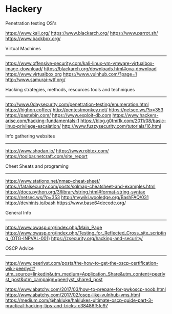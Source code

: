 # Hackery

Penetration testing OS's

https://www.kali.org/
https://www.blackarch.org/
https://www.parrot.sh/
https://www.backbox.org/

Virtual Machines
____________________________________________________
https://www.offensive-security.com/kali-linux-vm-vmware-virtualbox-image-download/
https://blackarch.org/downloads.html#ova-download
https://www.virtualbox.org
https://www.vulnhub.com/?page=1
http://www.samurai-wtf.org/



Hacking strategies, methods, resources tools and techniques
__________________________________
http://www.0daysecurity.com/penetration-testing/enumeration.html
https://highon.coffee/
http://pentestmonkey.net/
https://netsec.ws/?p=353
https://pastebin.com/
https://www.exploit-db.com
https://www.hackers-arise.com/hacking-fundamentals-1
https://blog.g0tmi1k.com/2011/08/basic-linux-privilege-escalation/
http://www.fuzzysecurity.com/tutorials/16.html



Info gathering websites
___________________________________________________________
https://www.shodan.io/
https://www.robtex.com/
https://toolbar.netcraft.com/site_report




Cheet Sheats and programing
________________________________________________________________________
https://www.stationx.net/nmap-cheat-sheet/
https://fatalsecurity.com/posts/sqlmap-cheatsheet-and-examples.html
https://docs.python.org/3/library/string.html#format-string-syntax
https://netsec.ws/?p=353
http://mywiki.wooledge.org/BashFAQ/031
https://devhints.io/bash
https://www.base64decode.org/




General Info
____________________________________________________________________________________
https://www.owasp.org/index.php/Main_Page
https://www.owasp.org/index.php/Testing_for_Reflected_Cross_site_scripting_(OTG-INPVAL-001)
https://zsecurity.org/hacking-and-security/





OSCP Advice 
_______________________________________________________________________________________________
https://www.peerlyst.com/posts/the-how-to-get-the-oscp-certification-wiki-peerlyst?utm_source=linkedin&utm_medium=Application_Share&utm_content=peerlyst_post&utm_campaign=peerlyst_shared_post

https://www.abatchy.com/2017/03/how-to-prepare-for-pwkoscp-noob.html
https://www.abatchy.com/2017/02/oscp-like-vulnhub-vms.html
https://medium.com/@hakluke/haklukes-ultimate-oscp-guide-part-3-practical-hacking-tips-and-tricks-c38486f5fc97







